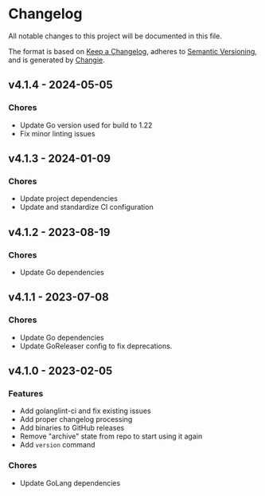 # Changelog
All notable changes to this project will be documented in this file.

The format is based on [Keep a Changelog](https://keepachangelog.com/en/1.0.0/),
adheres to [Semantic Versioning](https://semver.org/spec/v2.0.0.html),
and is generated by [Changie](https://github.com/miniscruff/changie).

## v4.1.4 - 2024-05-05

### Chores

* Update Go version used for build to 1.22
* Fix minor linting issues

## v4.1.3 - 2024-01-09

### Chores

* Update project dependencies
* Update and standardize CI configuration

## v4.1.2 - 2023-08-19

### Chores

* Update Go dependencies

## v4.1.1 - 2023-07-08

### Chores

* Update Go dependencies
* Update GoReleaser config to fix deprecations.

## v4.1.0 - 2023-02-05

### Features

* Add golanglint-ci and fix existing issues
* Add proper changelog processing
* Add binaries to GitHub releases
* Remove "archive" state from repo to start using it again
* Add `version` command

### Chores

* Update GoLang dependencies
